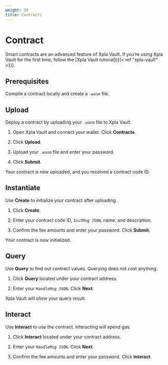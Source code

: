```yaml
---
weight: 20
title: Contracts
---
```


# Contract

Smart contracts are an advanced feature of Xpla Vault. If you’re using Xpla Vault for the first time, follow the [Xpla Vault tutorial]({{< ref "xpla-vault" >}}).

## Prerequisites

Compile a contract locally and create a `.wasm` file.

## Upload

Deploy a contract by uploading your `.wasm` file to Xpla Vault.

1. Open Xpla Vault and connect your wallet. Click **Contracts**.

2. Click **Upload**.

3. Upload your `.wasm` file and enter your password.

4. Click **Submit**. 

Your contract is now uploaded, and you received a contract code ID.

## Instantiate

Use **Create** to initialize your contract after uploading.

1. Click **Create**.

2. Enter your contract code ID, `InitMsg JSON`, name, and description.

3. Confirm the fee amounts and enter your password. Click **Submit**.

Your contract is now initialized.

## Query

Use **Query** to find out contract values. Querying does not cost anything.

1. Click **Query** located under your contract address.

2. Enter your `HandleMsg JSON`. Click **Next**.

Xpla Vault will show your query result.

## Interact

Use **Interact** to use the contract. Interacting will spend gas.

1. Click **Interact** located under your contract address.

2. Enter your `HandleMsg JSON`. Click **Next**.

3. Confirm the fee amounts and enter your password. Click **Interact**.
